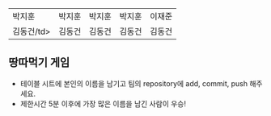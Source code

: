 <table>
      <tbody>
        <tr>
          <td>박지훈</td>
          <td>박지훈</td>
          <td>박지훈</td>
          <td>박지훈</td>
          <td>이재준</td>
        </tr>
        <tr>
          <td>김동건/td>
          <td>김동건</td>
          <td>김동건</td>
          <td>김동건</td>
          <td>김동건</td>
        </tr>
      </tbody>
</table>

## 땅따먹기 게임

- 테이블 시트에 본인의 이름을 남기고 팀의 repository에 add, commit, push 해주세요.
- 제한시간 5분 이후에 가장 많은 이름을 남긴 사람이 우승!
